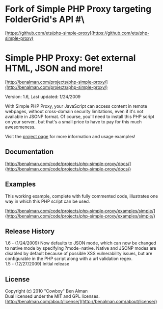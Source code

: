 # Fork of Simple PHP Proxy targeting FolderGrid's API #\
[https://github.com/ets/php-simple-proxy](https://github.com/ets/php-simple-proxy)

# Simple PHP Proxy: Get external HTML, JSON and more! #
[http://benalman.com/projects/php-simple-proxy/](http://benalman.com/projects/php-simple-proxy/)

Version: 1.6, Last updated: 1/24/2009

With Simple PHP Proxy, your JavaScript can access content in remote webpages, without cross-domain security limitations, even if it's not available in JSONP format. Of course, you'll need to install this PHP script on your server.. but that's a small price to have to pay for this much awesomeness.

Visit the [project page](http://benalman.com/projects/php-simple-proxy/) for more information and usage examples!


## Documentation ##
[http://benalman.com/code/projects/php-simple-proxy/docs/](http://benalman.com/code/projects/php-simple-proxy/docs/)


## Examples ##
This working example, complete with fully commented code, illustrates one way
in which this PHP script can be used.

[http://benalman.com/code/projects/php-simple-proxy/examples/simple/](http://benalman.com/code/projects/php-simple-proxy/examples/simple/)  


## Release History ##

1.6 - (1/24/2009) Now defaults to JSON mode, which can now be changed to native mode by specifying ?mode=native. Native and JSONP modes are disabled by default because of possible XSS vulnerability issues, but are configurable in the PHP script along with a url validation regex.  
1.5 - (12/27/2009) Initial release


## License ##
Copyright (c) 2010 "Cowboy" Ben Alman  
Dual licensed under the MIT and GPL licenses.  
[http://benalman.com/about/license/](http://benalman.com/about/license/)
